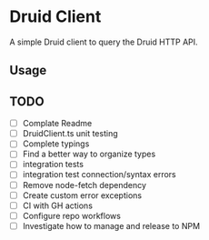 # Druid Client

A simple Druid client to query the Druid HTTP API.

## Usage

## TODO
- [ ] Complate Readme
- [ ] DruidClient.ts unit testing
- [ ] Complete typings
- [ ] Find a better way to organize types
- [ ] integration tests
- [ ] integration test connection/syntax errors
- [ ] Remove node-fetch dependency
- [ ] Create custom error exceptions
- [ ] CI with GH actions
- [ ] Configure repo workflows
- [ ] Investigate how to manage and release to NPM
